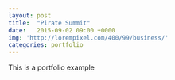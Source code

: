 ```yaml
---
layout: post
title:  "Pirate Summit"
date:   2015-09-02 09:00 +0000
img: 'http://lorempixel.com/400/99/business/'
categories: portfolio
---
```


This is a portfolio example